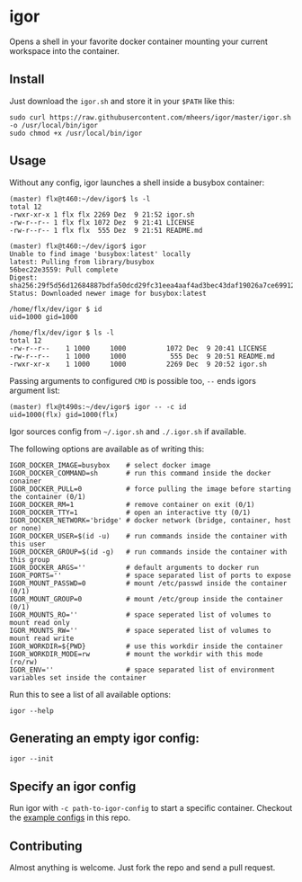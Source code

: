 # igor

Opens a shell in your favorite docker container mounting your current workspace into the container.

## Install

Just download the `igor.sh` and store it in your `$PATH` like this:

```shell
sudo curl https://raw.githubusercontent.com/mheers/igor/master/igor.sh -o /usr/local/bin/igor
sudo chmod +x /usr/local/bin/igor
```

## Usage

Without any config, igor launches a shell inside a busybox container:

```shell
(master) flx@t460:~/dev/igor$ ls -l
total 12
-rwxr-xr-x 1 flx flx 2269 Dez  9 21:52 igor.sh
-rw-r--r-- 1 flx flx 1072 Dez  9 21:41 LICENSE
-rw-r--r-- 1 flx flx  555 Dez  9 21:51 README.md

(master) flx@t460:~/dev/igor$ igor
Unable to find image 'busybox:latest' locally
latest: Pulling from library/busybox
56bec22e3559: Pull complete
Digest: sha256:29f5d56d12684887bdfa50dcd29fc31eea4aaf4ad3bec43daf19026a7ce69912
Status: Downloaded newer image for busybox:latest

/home/flx/dev/igor $ id
uid=1000 gid=1000

/home/flx/dev/igor $ ls -l
total 12
-rw-r--r--    1 1000     1000          1072 Dec  9 20:41 LICENSE
-rw-r--r--    1 1000     1000           555 Dec  9 20:51 README.md
-rwxr-xr-x    1 1000     1000          2269 Dec  9 20:52 igor.sh
```

Passing arguments to configured `CMD` is possible too, `--` ends igors argument list:
```shell
(master) flx@t490s:~/dev/igor$ igor -- -c id
uid=1000(flx) gid=1000(flx)
```

Igor sources config from `~/.igor.sh` and `./.igor.sh` if available.

The following options are available as of writing this:

```shell
IGOR_DOCKER_IMAGE=busybox    # select docker image
IGOR_DOCKER_COMMAND=sh       # run this command inside the docker conainer
IGOR_DOCKER_PULL=0           # force pulling the image before starting the container (0/1)
IGOR_DOCKER_RM=1             # remove container on exit (0/1)
IGOR_DOCKER_TTY=1            # open an interactive tty (0/1)
IGOR_DOCKER_NETWORK='bridge' # docker network (bridge, container, host or none)
IGOR_DOCKER_USER=$(id -u)    # run commands inside the container with this user
IGOR_DOCKER_GROUP=$(id -g)   # run commands inside the container with this group
IGOR_DOCKER_ARGS=''          # default arguments to docker run
IGOR_PORTS=''                # space separated list of ports to expose
IGOR_MOUNT_PASSWD=0          # mount /etc/passwd inside the container (0/1)
IGOR_MOUNT_GROUP=0           # mount /etc/group inside the container (0/1)
IGOR_MOUNTS_RO=''            # space seperated list of volumes to mount read only
IGOR_MOUNTS_RW=''            # space seperated list of volumes to mount read write
IGOR_WORKDIR=${PWD}          # use this workdir inside the container
IGOR_WORKDIR_MODE=rw         # mount the workdir with this mode (ro/rw)
IGOR_ENV=''                  # space separated list of environment variables set inside the container
```

Run this to see a list of all available options:

```shell
igor --help
```

## Generating an empty igor config:

```shell
igor --init
```

## Specify an igor config

Run igor with `-c path-to-igor-config` to start a specific container.
Checkout the [example configs](example) in this repo.

## Contributing

Almost anything is welcome.
Just fork the repo and send a pull request.
